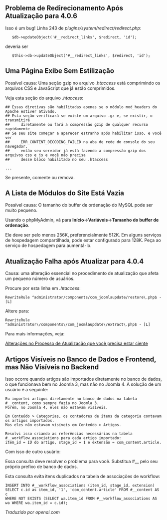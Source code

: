<!-- Filename: J4.x:Assorted_Issues / Display title: Questões Diversas -->

## Problema de Redirecionamento Após Atualização para 4.0.6

Isso é um bug! Linha 243 de *plugins/system/redirect/redirect.php*:

       $db->updateObject('#__redirect_links', $redirect, 'id');

deveria ser

       $this->db->updateObject('#__redirect_links', $redirect, 'id');

## Uma Página Exibe Sem Estilização

Possível causa: Uma seção gzip no arquivo *.htaccess* está comprimindo os arquivos CSS e JavaScript que já estão comprimidos.

Veja esta seção do arquivo *.htaccess*:

    ## Essas diretivas são habilitadas apenas se o módulo mod_headers do Apache estiver ativado.
    ## Esta seção verificará se existe um arquivo .gz e, se existir, o transmitirá
    ##     diretamente ou fará a compressão gzip de qualquer recurso rapidamente
    ## Se seu site começar a aparecer estranho após habilitar isso, e você ver
    ##     ERR_CONTENT_DECODING_FAILED na aba de rede do console do seu navegador,
    ##     então seu servidor já está fazendo a compressão gzip dos arquivos css e js e você não precisa
    ##     desse bloco habilitado no seu .htaccess

    ...

Se presente, comente ou remova.

## A Lista de Módulos do Site Está Vazia

Possível causa: O tamanho do buffer de ordenação do MySQL pode ser muito pequeno.

Usando o phpMyAdmin, vá para **Início**→**Variáveis**→**Tamanho do buffer de ordenação**.

Ele deve ser pelo menos 256K, preferencialmente 512K. Em alguns serviços de hospedagem compartilhada, pode estar configurado para 128K. Peça ao serviço de hospedagem para aumentá-lo.  

## Atualização Falha após Atualizar para 4.0.4

Causa: uma alteração essencial no procedimento de atualização que afeta um pequeno
número de usuários.

Procure por esta linha em *.htaccess*:

```plaintext
RewriteRule ^administrator/components/com_joomlaupdate/restore\.php$ - [L]
```

Altere para:

```plaintext
RewriteRule ^administrator\/components\/com_joomlaupdate\/extract\.php$ - [L]
```

Para mais informações, veja:

<a
href="https://www.joomla.org/announcements/release-news/5850-changes-to-update-process-that-you-need-to-be-aware-of.html"
rel="noreferrer noopener">Alterações
no Processo de Atualização que você precisa estar ciente</a>

## Artigos Visíveis no Banco de Dados e Frontend, mas Não Visíveis no Backend

Isso ocorre quando artigos são importados diretamente no banco de dados, o que funcionava bem no Joomla 3, mas não no Joomla 4. A solução de um usuário é a seguinte:

    Eu importei artigos diretamente no banco de dados na tabela #__content, como sempre fazia no Joomla 3.
    Porém, no Joomla 4, eles não estavam visíveis.

    Em Conteúdo > Categorias, os contadores de itens da categoria contavam os artigos importados.
    Mas eles não estavam visíveis em Conteúdo > Artigos.

    Resolvi isso criando as referências necessárias na tabela #__workflow_associations para cada artigo importado:
    item_id = ID do artigo, stage_id = 1 e extensão = com_content.article.

Com isso de outro usuário:

Essa consulta deve resolver o problema para você. Substitua \#\_\_ pelo seu próprio prefixo de banco de dados.

Esta consulta evita itens duplicados na tabela de associações de workflow:

    INSERT INTO #__workflow_associations (item_id, stage_id, extension) 
    SELECT c.id as item_id, '1', 'com_content.article' FROM #__content AS c 
    WHERE NOT EXISTS (SELECT wa.item_id FROM #__workflow_associations AS wa WHERE wa.item_id = c.id);

*Traduzido por openai.com*

